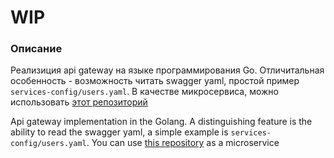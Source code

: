 # WIP

### Описание

Реализиция api gateway на языке программирования Go. Отличитальная особенность - возможность читать swagger yaml, простой пример `services-config/users.yaml`.
В качестве микросервиса, можно использовать [этот репозиторий](https://github.com/StereoFlo/go-users-rest-microservice)

Api gateway implementation in the Golang. A distinguishing feature is the ability to read the swagger yaml, a simple example is `services-config/users.yaml`.
You can use [this repository](https://github.com/StereoFlo/go-users-rest-microservice) as a microservice
